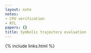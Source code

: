 ```yaml
---
layout: note
notes:
- CPU verification
- RTL
papers: {}
title: Symbolic trajectory evaluation
---
```

{% include links.html %}
